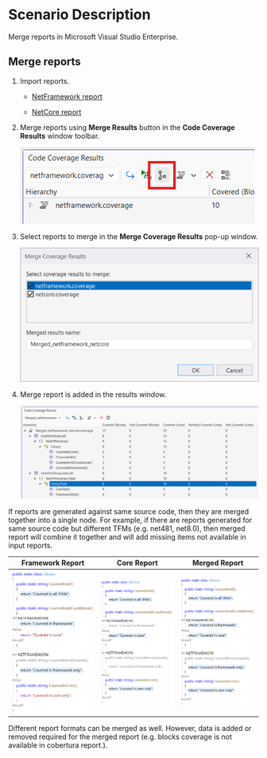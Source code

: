 # Scenario Description

Merge reports in Microsoft Visual Studio Enterprise.

## Merge reports

1. Import reports.
    - [NetFramework report](../../reports/netframework.coverage)

    - [NetCore report](../../reports/netcore.coverage)

2. Merge reports using **Merge Results** button in the **Code Coverage Results** window toolbar.

    ![merge reports](merge.png)

3. Select reports to merge in the **Merge Coverage Results** pop-up window.

    ![select reports to merge](merge-reports-window.png)

4. Merge report is added in the results window.

    ![merge report](merged-report.png)

If reports are generated against same source code, then they are merged together into a single node. For example, if there are reports generated for same source code but different TFMs (e.g. net481, net8.0), then merged report will combine it together and will add missing items not available in input reports.

Framework Report | Core Report | Merged Report
--- | --- | ---
![framework report](framework-coverage.png) | ![core report](core-coverage.png) | ![merged report](merged-coverage.png)

Different report formats can be merged as well. However, data is added or removed required for the merged report (e.g. blocks coverage is not available in cobertura report.).
